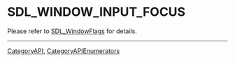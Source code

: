 # SDL_WINDOW_INPUT_FOCUS

Please refer to [SDL_WindowFlags](SDL_WindowFlags) for details.

----
[CategoryAPI](CategoryAPI), [CategoryAPIEnumerators](CategoryAPIEnumerators)

